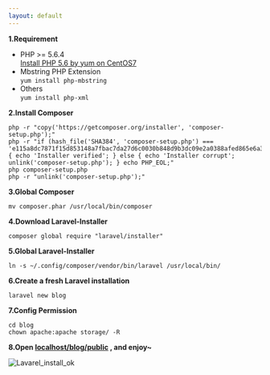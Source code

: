 ```yaml
---
layout: default
---
```


**1.Requirement**

- PHP >= 5.6.4  
[Install PHP 5.6 by yum on CentOS7](http://kyshel.com/blog/install-php-5-6-by-yum-on-centos7/)
- Mbstring PHP Extension  
`yum install php-mbstring`
- Others  
`yum install php-xml`

**2.Install Composer**

    php -r "copy('https://getcomposer.org/installer', 'composer-setup.php');"
    php -r "if (hash_file('SHA384', 'composer-setup.php') === 'e115a8dc7871f15d853148a7fbac7da27d6c0030b848d9b3dc09e2a0388afed865e6a3d6b3c0fad45c48e2b5fc1196ae') { echo 'Installer verified'; } else { echo 'Installer corrupt'; unlink('composer-setup.php'); } echo PHP_EOL;"
    php composer-setup.php
    php -r "unlink('composer-setup.php');"

**3.Global Composer**

    mv composer.phar /usr/local/bin/composer

**4.Download Laravel-Installer**

    composer global require "laravel/installer"

**5.Global Laravel-Installer**

    ln -s ~/.config/composer/vendor/bin/laravel /usr/local/bin/

**6.Create a fresh Laravel installation**

    laravel new blog

**7.Config Permission**

	cd blog
    chown apache:apache storage/ -R

**8.Open [localhost/blog/public](localhost/blog/public) , and enjoy~**

![Lavarel_install_ok](https://kyshel.github.io/file/blog/Lavarel_install_kyshel.png)


